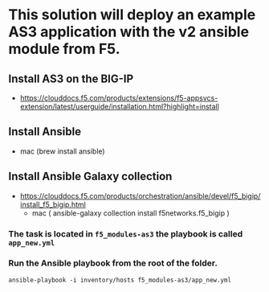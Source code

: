# This solution will deploy an example AS3 application with the v2 ansible module from F5.

## Install AS3 on the BIG-IP
 - https://clouddocs.f5.com/products/extensions/f5-appsvcs-extension/latest/userguide/installation.html?highlight=install

## Install Ansible
 - mac (brew install ansible)

## Install Ansible Galaxy collection
 - https://clouddocs.f5.com/products/orchestration/ansible/devel/f5_bigip/install_f5_bigip.html
   - mac ( ansible-galaxy collection install f5networks.f5_bigip )

### The task is located in ```f5_modules-as3``` the playbook is called ```app_new.yml```

### Run the Ansible playbook from the root of the folder.

```ansible-playbook -i inventory/hosts f5_modules-as3/app_new.yml```
